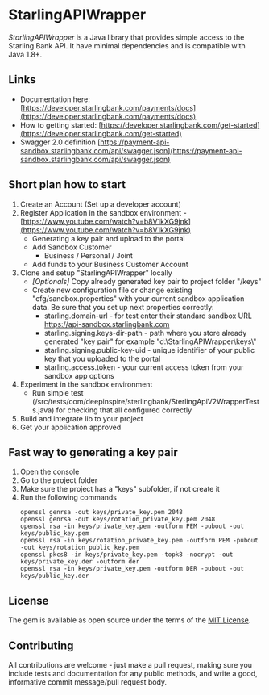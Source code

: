# StarlingAPIWrapper
*StarlingAPIWrapper* is a Java library that provides simple access to the Starling Bank API.
It have minimal dependencies and is compatible with Java 1.8+.

## Links
* Documentation here: [https://developer.starlingbank.com/payments/docs](https://developer.starlingbank.com/payments/docs)
* How to getting started: [https://developer.starlingbank.com/get-started](https://developer.starlingbank.com/get-started)
* Swagger 2.0 definition [https://payment-api-sandbox.starlingbank.com/api/swagger.json](https://payment-api-sandbox.starlingbank.com/api/swagger.json)

## Short plan how to start
1. Create an Account (Set up a developer account)
2. Register Application in the sandbox environment - [https://www.youtube.com/watch?v=b8V1kXG9jnk](https://www.youtube.com/watch?v=b8V1kXG9jnk)
   - Generating a key pair and upload to the portal
   - Add Sandbox Customer
     - Business / Personal / Joint
   - Add funds to your Business Customer Account
4. Clone and setup "StarlingAPIWrapper" locally
   - *[Optionals]* Copy already generated key pair to project folder "/keys"
   - Create new configuration file or change existing "cfg/sandbox.properties" with your current sandbox application data.
     Be sure that you set up next properties correctly:
     - starling.domain-url - for test enter their standard sandbox URL [https://api-sandbox.starlingbank.com
](https://api-sandbox.starlingbank.com
)
     - starling.signing.keys-dir-path - path where you store already generated "key pair" for example "d:\\StarlingAPIWrapper\\keys\\"
     - starling.signing.public-key-uid - unique identifier of your public key that you uploaded to the portal
     - starling.access.token - your current access token from your sandbox app options
5. Experiment in the sandbox environment
   - Run simple test (/src/tests/com/deepinspire/sterlingbank/SterlingApiV2WrapperTests.java) for checking that all configured correctly
6. Build and integrate lib to your project
7. Get your application approved

## Fast way to generating a key pair
1. Open the console
2. Go to the project folder
3. Make sure the project has a "keys" subfolder, if not create it
4. Run the following commands
   ```
   openssl genrsa -out keys/private_key.pem 2048
   openssl genrsa -out keys/rotation_private_key.pem 2048
   openssl rsa -in keys/private_key.pem -outform PEM -pubout -out keys/public_key.pem
   openssl rsa -in keys/rotation_private_key.pem -outform PEM -pubout -out keys/rotation_public_key.pem
   openssl pkcs8 -in keys/private_key.pem -topk8 -nocrypt -out keys/private_key.der -outform der
   openssl rsa -in keys/private_key.pem -outform DER -pubout -out keys/public_key.der
   ```

## License
The gem is available as open source under the terms of
the [MIT License](http://opensource.org/licenses/MIT).

## Contributing
All contributions are welcome - just make a pull request, making sure you include tests
and documentation for any public methods, and write a good, informative commit
message/pull request body.
